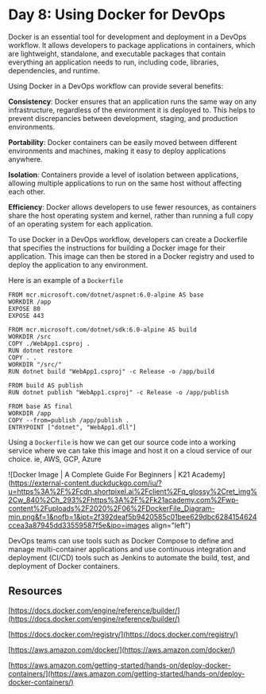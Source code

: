 # Day 8: Using Docker for DevOps

Docker is an essential tool for development and deployment in a DevOps workflow. It allows developers to package applications in containers, which are lightweight, standalone, and executable packages that contain everything an application needs to run, including code, libraries, dependencies, and runtime.

Using Docker in a DevOps workflow can provide several benefits:

**Consistency**: Docker ensures that an application runs the same way on any infrastructure, regardless of the environment it is deployed to. This helps to prevent discrepancies between development, staging, and production environments.

**Portability**: Docker containers can be easily moved between different environments and machines, making it easy to deploy applications anywhere.

**Isolation**: Containers provide a level of isolation between applications, allowing multiple applications to run on the same host without affecting each other.

**Efficiency**: Docker allows developers to use fewer resources, as containers share the host operating system and kernel, rather than running a full copy of an operating system for each application.

To use Docker in a DevOps workflow, developers can create a Dockerfile that specifies the instructions for building a Docker image for their application. This image can then be stored in a Docker registry and used to deploy the application to any environment.

Here is an example of a `Dockerfile`

```plaintext
FROM mcr.microsoft.com/dotnet/aspnet:6.0-alpine AS base
WORKDIR /app
EXPOSE 80
EXPOSE 443

FROM mcr.microsoft.com/dotnet/sdk:6.0-alpine AS build
WORKDIR /src
COPY ./WebApp1.csproj .
RUN dotnet restore
COPY . .
WORKDIR "/src/"
RUN dotnet build "WebApp1.csproj" -c Release -o /app/build

FROM build AS publish
RUN dotnet publish "WebApp1.csproj" -c Release -o /app/publish

FROM base AS final
WORKDIR /app
COPY --from=publish /app/publish .
ENTRYPOINT ["dotnet", "WebApp1.dll"]
```

Using a `Dockerfile` is how we can get our source code into a working service where we can take this image and host it on a cloud service of our choice. ie, AWS, GCP, Azure

![Docker Image | A Complete Guide For Beginners | K21 Academy](https://external-content.duckduckgo.com/iu/?u=https%3A%2F%2Fcdn.shortpixel.ai%2Fclient%2Fq_glossy%2Cret_img%2Cw_840%2Ch_293%2Fhttps%3A%2F%2Fk21academy.com%2Fwp-content%2Fuploads%2F2020%2F06%2FDockerFile_Diagram-min.png&f=1&nofb=1&ipt=2f392deaf5b9420585c01bee629dbc6284154624ccea3a87945dd33559587f5e&ipo=images align="left")

DevOps teams can use tools such as Docker Compose to define and manage multi-container applications and use continuous integration and deployment (CI/CD) tools such as Jenkins to automate the build, test, and deployment of Docker containers.

## Resources

[https://docs.docker.com/engine/reference/builder/](https://docs.docker.com/engine/reference/builder/)

[https://docs.docker.com/registry/](https://docs.docker.com/registry/)

[https://aws.amazon.com/docker/](https://aws.amazon.com/docker/)

[https://aws.amazon.com/getting-started/hands-on/deploy-docker-containers/](https://aws.amazon.com/getting-started/hands-on/deploy-docker-containers/)